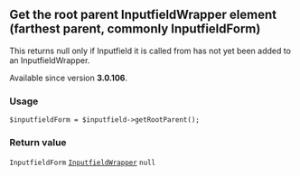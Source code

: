 Get the root parent InputfieldWrapper element (farthest parent, commonly InputfieldForm)
----------------------------------------------------------------------------------------

This returns null only if Inputfield it is called from has not yet been added to an InputfieldWrapper.

Available since version **3.0.106**.

### Usage

    $inputfieldForm = $inputfield->getRootParent();

### Return value

`InputfieldForm` [`InputfieldWrapper`](/api/ref/inputfield-wrapper/) `null`

